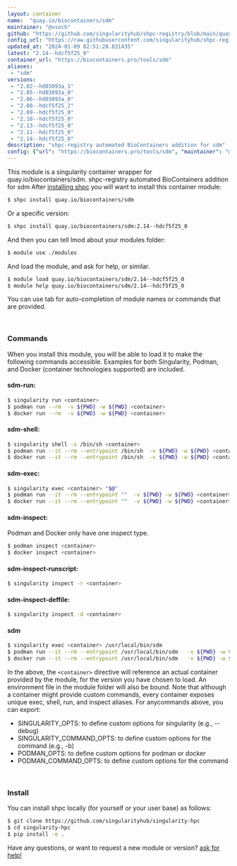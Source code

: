 ```yaml
---
layout: container
name:  "quay.io/biocontainers/sdm"
maintainer: "@vsoch"
github: "https://github.com/singularityhub/shpc-registry/blob/main/quay.io/biocontainers/sdm/container.yaml"
config_url: "https://raw.githubusercontent.com/singularityhub/shpc-registry/main/quay.io/biocontainers/sdm/container.yaml"
updated_at: "2024-01-09 02:51:28.831435"
latest: "2.14--hdcf5f25_0"
container_url: "https://biocontainers.pro/tools/sdm"
aliases:
 - "sdm"
versions:
 - "2.02--hd03093a_1"
 - "2.05--hd03093a_0"
 - "2.06--hd03093a_0"
 - "2.08--hdcf5f25_2"
 - "2.09--hdcf5f25_0"
 - "2.10--hdcf5f25_0"
 - "2.13--hdcf5f25_0"
 - "2.11--hdcf5f25_0"
 - "2.14--hdcf5f25_0"
description: "shpc-registry automated BioContainers addition for sdm"
config: {"url": "https://biocontainers.pro/tools/sdm", "maintainer": "@vsoch", "description": "shpc-registry automated BioContainers addition for sdm", "latest": {"2.14--hdcf5f25_0": "sha256:c89a527b9dd3b0d8f7ca45fa3a403a042f7e0a41799d8861684431300da0843b"}, "tags": {"2.02--hd03093a_1": "sha256:0db36867d5ebc88fedb13104f0cd5fe18c7a4c03d0ee8ea02b6c014c6bb47743", "2.05--hd03093a_0": "sha256:b5c541c136474e94901c2ab190aeb606c92ac93382a9a0e035845cd54c326c36", "2.06--hd03093a_0": "sha256:d9351b5c4555a87da0a8e0a3aa12e74986b5b77831eeb23d685e3f6d400d721d", "2.08--hdcf5f25_2": "sha256:a4ddf7fe302e3af22ab00355bc2d9c05cd2f7d1882ada2c8229dc7ac9e51b7be", "2.09--hdcf5f25_0": "sha256:f7b25701917aadde9009da7ce315ba26ead6ea6bf4d63ce41bf5cae9406701ba", "2.10--hdcf5f25_0": "sha256:0374080632f42638849b0d345b8c42a6a35b20e72172eb60883416e349ca8b17", "2.13--hdcf5f25_0": "sha256:6be101bd16bcda4fc6a9badfc20ad36bfc3c9bc4e847c7f60036536d8d6954ba", "2.11--hdcf5f25_0": "sha256:76dc01bf0a640b000415674619ebe4397c055389cf08d79c208a756319aa6841", "2.14--hdcf5f25_0": "sha256:c89a527b9dd3b0d8f7ca45fa3a403a042f7e0a41799d8861684431300da0843b"}, "docker": "quay.io/biocontainers/sdm", "aliases": {"sdm": "/usr/local/bin/sdm"}}
---
```


This module is a singularity container wrapper for quay.io/biocontainers/sdm.
shpc-registry automated BioContainers addition for sdm
After [installing shpc](#install) you will want to install this container module:


```bash
$ shpc install quay.io/biocontainers/sdm
```

Or a specific version:

```bash
$ shpc install quay.io/biocontainers/sdm:2.14--hdcf5f25_0
```

And then you can tell lmod about your modules folder:

```bash
$ module use ./modules
```

And load the module, and ask for help, or similar.

```bash
$ module load quay.io/biocontainers/sdm/2.14--hdcf5f25_0
$ module help quay.io/biocontainers/sdm/2.14--hdcf5f25_0
```

You can use tab for auto-completion of module names or commands that are provided.

<br>

### Commands

When you install this module, you will be able to load it to make the following commands accessible.
Examples for both Singularity, Podman, and Docker (container technologies supported) are included.

#### sdm-run:

```bash
$ singularity run <container>
$ podman run --rm  -v ${PWD} -w ${PWD} <container>
$ docker run --rm  -v ${PWD} -w ${PWD} <container>
```

#### sdm-shell:

```bash
$ singularity shell -s /bin/sh <container>
$ podman run --it --rm --entrypoint /bin/sh  -v ${PWD} -w ${PWD} <container>
$ docker run --it --rm --entrypoint /bin/sh  -v ${PWD} -w ${PWD} <container>
```

#### sdm-exec:

```bash
$ singularity exec <container> "$@"
$ podman run --it --rm --entrypoint ""  -v ${PWD} -w ${PWD} <container> "$@"
$ docker run --it --rm --entrypoint ""  -v ${PWD} -w ${PWD} <container> "$@"
```

#### sdm-inspect:

Podman and Docker only have one inspect type.

```bash
$ podman inspect <container>
$ docker inspect <container>
```

#### sdm-inspect-runscript:

```bash
$ singularity inspect -r <container>
```

#### sdm-inspect-deffile:

```bash
$ singularity inspect -d <container>
```


#### sdm

```bash
$ singularity exec <container> /usr/local/bin/sdm
$ podman run --it --rm --entrypoint /usr/local/bin/sdm   -v ${PWD} -w ${PWD} <container> -c " $@"
$ docker run --it --rm --entrypoint /usr/local/bin/sdm   -v ${PWD} -w ${PWD} <container> -c " $@"
```



In the above, the `<container>` directive will reference an actual container provided
by the module, for the version you have chosen to load. An environment file in the
module folder will also be bound. Note that although a container
might provide custom commands, every container exposes unique exec, shell, run, and
inspect aliases. For anycommands above, you can export:

 - SINGULARITY_OPTS: to define custom options for singularity (e.g., --debug)
 - SINGULARITY_COMMAND_OPTS: to define custom options for the command (e.g., -b)
 - PODMAN_OPTS: to define custom options for podman or docker
 - PODMAN_COMMAND_OPTS: to define custom options for the command

<br>

### Install

You can install shpc locally (for yourself or your user base) as follows:

```bash
$ git clone https://github.com/singularityhub/singularity-hpc
$ cd singularity-hpc
$ pip install -e .
```

Have any questions, or want to request a new module or version? [ask for help!](https://github.com/singularityhub/singularity-hpc/issues)